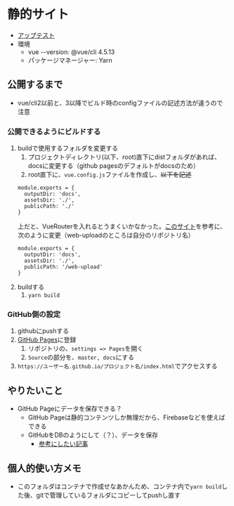# 静的サイト
- [アップテスト](https://kokoichi206.github.io/web-upload/index.html)
- 環境
  - vue --version: @vue/cli 4.5.13
  - パッケージマネージャー: Yarn

## 公開するまで
- vue/cli2以前と、3以降でビルド時のconfigファイルの記述方法が違うので注意

### 公開できるようにビルドする
1. buildで使用するフォルダを変更する
   1. プロジェクトディレクトリ(以下、root)直下にdistフォルダがあれば、docsに変更する（github pagesのデフォルトがdocsのため）
   2. root直下に、`vue.config.js`ファイルを作成し、~~以下を記述~~
    ```
    module.exports = {
      outputDir: 'docs',
      assetsDir: './',
      publicPath: './'
    }
    ```
    上だと、VueRouterを入れるとうまくいかなかった。[このサイト](https://r17n.page/2019/10/22/github-pages-with-vue-router/)を参考に、次のように変更（web-uploadのところは自分のリポジトリ名）
    ```
    module.exports = {
      outputDir: 'docs',
      assetsDir: './',
      publicPath: '/web-upload'
    }
    ```
2. buildする
   1. `yarn build`

### GitHub側の設定
1. githubにpushする
2. [GitHub Pages](https://docs.github.com/en/pages/getting-started-with-github-pages/configuring-a-publishing-source-for-your-github-pages-site)に登録
   1. リポジトリの、`settings => Pages`を開く
   2. `Source`の部分を、`master, docs`にする
3. `https://ユーザー名.github.io/プロジェクト名/index.html`でアクセスする

## やりたいこと
- GitHub Pageにデータを保存できる？
  - GitHub Pageは静的コンテンツしか無理だから、Firebaseなどを使えばできる
  - GitHubをDBのようにして（？）、データを保存
    - [参考にしたい記事](https://qiita.com/ykhirao/items/1e07a7b84ab605310bcb)



## 個人的使い方メモ
- このフォルダはコンテナで作成せなあかんため、コンテナ内で`yarn build`した後、gitで管理しているフォルダにコピーしてpushし直す
